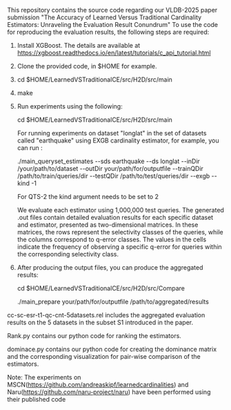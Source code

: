 This repository contains the source code regarding our VLDB-2025 paper submission "The Accuracy of Learned Versus Traditional Cardinality Estimators: Unraveling the Evaluation Result Conundrum"
To use the code for reproducing the evaluation results, the following steps are required:
1. Install XGBoost. The details are available at https://xgboost.readthedocs.io/en/latest/tutorials/c_api_tutorial.html
2. Clone the provided code, in $HOME for example.
3. cd $HOME/LearnedVSTraditionalCE/src/H2D/src/main
4. make
5. Run experiments using the following:
   
   cd $HOME/LearnedVSTraditionalCE/src/H2D/src/main
   
   For running experiments on dataset "longlat" in the set of datasets called "earthquake" using EXGB cardinality estimator, for example, you can run :
   
   ./main_queryset_estimates --sds earthquake --ds longlat --inDir /your/path/to/dataset --outDir your/path/for/outputfile --trainQDir /path/to/train/queries/dir --testQDir /path/to/test/queries/dir --exgb --kind -1
   
   For QTS-2 the kind argument needs to be set to 2
   
   We evaluate each estimator using 1,000,000 test queries. The generated .out files contain detailed evaluation results for each specific dataset and estimator, presented as two-dimensional matrices.
   In these matrices, the rows represent the selectivity classes of the queries, while the columns correspond to q-error classes.
   The values in the cells indicate the frequency of observing a specific q-error for queries within the corresponding selectivity class.
7. After producing the output files, you can produce the aggregated results:
   
   cd $HOME/LearnedVSTraditionalCE/src/H2D/src/Compare
   
   ./main_prepare your/path/for/outputfile /path/to/aggregated/results
 
cc-sc-esr-t1-qc-cnt-5datasets.rel includes the aggregated evaluation results on the 5 datasets in the subset S1 introduced in the paper. 

Rank.py contains our python code for ranking the estimators.

dominace.py contains our python code for creating the dominance matrix and the corresponding visualization for pair-wise comparison of the estimators.

Note: The experiments on MSCN(https://github.com/andreaskipf/learnedcardinalities) and Naru(https://github.com/naru-project/naru) have been performed using their published code 
